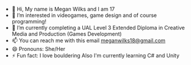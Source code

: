 - 👋 Hi, My name is Megan Wilks and I am 17
- 👀 I’m interested in videogames, game design and of course programming!
- 🌱 I’m currently completing a UAL Level 3 Extended Diploma in Creative Media and Production (Games Development)
- 📫 You can reach me with this email meganwilks18@gmail.com
- 😄 Pronouns: She/Her
- ⚡ Fun fact: I love bouldering Also I'm currently learning C# and Unity

<!---
MeganWilks/MeganWilks is a ✨ special ✨ repository because its `README.md` (this file) appears on your GitHub profile.
You can click the Preview link to take a look at your changes.
--->
